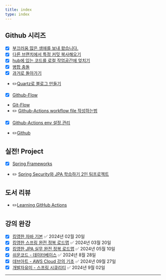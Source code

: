 ```yaml
---
title: index
type: index
---
```

## Github 시리즈
- [x] [부끄러움 많은 생애를 보내 왔습니다.](노트/깃허브좃된경험.md)
- [x] [다른 브랜치에서 특정 커밋 복사해오기](#)
- [x] [hub에 있는 코드를 로컬 작업공간에 엎치기](#)
- [x] [병합 충돌](#)
- [x] [과거로 돌아가기](#)
- ✏️[Quartz로 블로그 만들기](Quartz)
- [x] [Github-Flow](#)
- [Git-Flow](Git-Flow)
- ✏️ [Github-Actions workflow file 작성하는법](Github-Actions-WorkflowFile.md)
- [x] [Github-Actions env 설정,관리](#)
- ✏️[Github](Github.md)
## 실전! Project
- [x] [Spring Frameworks](#)
- ✏️ [Spring Security와 JPA 학습하기 2인 팀프로젝트](https://github.com/ruukr8080/postingblog/tree/main/myBlog)
## 도서 리뷰
- ✏️[Learning GitHub Actions](Learning-GitHub-Actions)
## 강의 완강
- [x] [킹영한 자바 기본](#) ✅ 2024년 02월 20일
- [x] [킹영한 스프링 완전 정복 로드맵](#) ✅ 2024년 03월 20일
- [x] [킹영한 JPA 실무 완전 정복 로드맵](#) ✅ 2024년 05월 10일
- [x] [쉬운코드 - 데이터베이스]() ✅ 2024년 8월 28일
- [x] [데브아트 - AWS Cloud 강의 기초]() ✅ 2024년 09월 27일
- [x] [개발자유미 - 스프링 시큐리티]() ✅ 2024년 9월 02일
---
